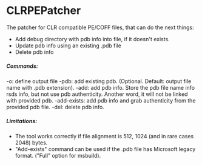 # CLRPEPatcher
The patcher for CLR compatible PE/COFF files, that can do the next things:
- Add debug directory with pdb info into file, if it doesn't exists.
- Update pdb info using an existing .pdb file
- Delete pdb info

##### Commands:
-o: define output file
-pdb: add existing pdb. (Optional. Default: output file name with .pdb extension).
-add: add pdb info. Store the pdb file name info rsds info, but not use pdb authenticity. Another word, it will not be linked with provided pdb.
-add-exists: add pdb info and grab authenticity from the provided pdb file.
-del: delete pdb info.

##### Limitations:
- The tool works correctly if file alignment is 512, 1024 (and in rare cases 2048) bytes.
- "Add-exists" command can be used if the .pdb file has Microsoft legacy format. ("Full" option for msbuild).
  
